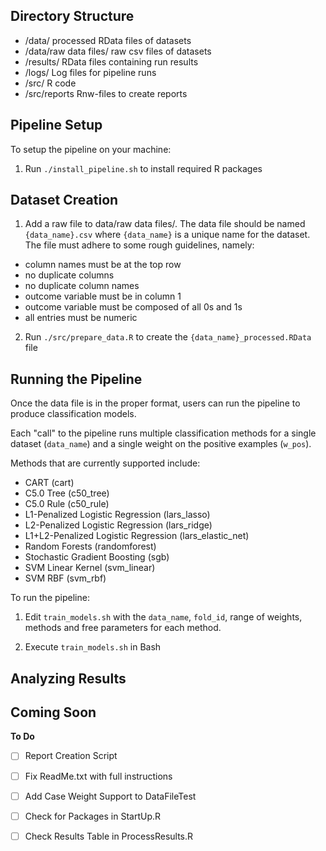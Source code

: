 ## Directory Structure 

- /data/                 	processed RData files of datasets
- /data/raw data files/  	raw csv files of datasets
- /results/              	RData files containing run results
- /logs/                 	Log files for pipeline runs
- /src/                  	R code 
- /src/reports				Rnw-files to create reports

## Pipeline Setup

To setup the pipeline on your machine:

1. Run `./install_pipeline.sh` to install required R packages

## Dataset Creation

1. Add a raw file to data/raw data files/. The data file should be named `{data_name}.csv` where `{data_name}` is a unique name for the dataset. The file must adhere to some rough guidelines, namely:

- column names must be at the top row
- no duplicate columns
- no duplicate column names
- outcome variable must be in column 1
- outcome variable must be composed of all 0s and 1s
- all entries must be numeric

2. Run `./src/prepare_data.R` to create the `{data_name}_processed.RData` file

## Running the Pipeline

Once the data file is in the proper format, users can run the pipeline to produce classification models. 

Each "call" to the pipeline runs multiple classification methods for a single dataset (`data_name`) and a single weight on the positive examples (`w_pos`). 

Methods that are currently supported include:

- CART (cart)
- C5.0 Tree (c50_tree)
- C5.0 Rule (c50_rule)
- L1-Penalized Logistic Regression (lars_lasso)
- L2-Penalized Logistic Regression (lars_ridge)
- L1+L2-Penalized Logistic Regression (lars_elastic_net)
- Random Forests (randomforest)
- Stochastic Gradient Boosting (sgb)
- SVM Linear Kernel (svm_linear)
- SVM RBF (svm_rbf)

To run the pipeline:

1. Edit `train_models.sh` with the `data_name`, `fold_id`, range of weights, methods and free parameters for each method.

2. Execute `train_models.sh` in Bash

## Analyzing Results

## Coming Soon

**To Do**

- [ ] Report Creation Script
- [ ] Fix ReadMe.txt with full instructions
- [ ] Add Case Weight Support to DataFileTest
- [ ] Check for Packages in StartUp.R
- [ ] Check Results Table in ProcessResults.R

